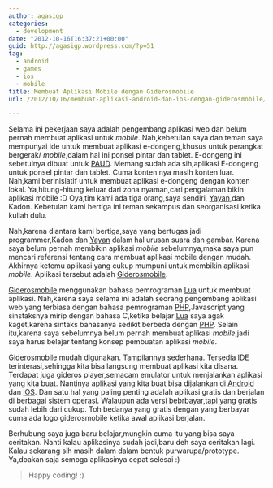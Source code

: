 ```yaml
---
author: agasigp
categories:
  - development
date: "2012-10-16T16:37:21+00:00"
guid: http://agasigp.wordpress.com/?p=51
tag:
  - android
  - games
  - ios
  - mobile
title: Membuat Aplikasi Mobile dengan Giderosmobile
url: /2012/10/16/membuat-aplikasi-android-dan-ios-dengan-giderosmobile/

---
```

Selama ini pekerjaan saya adalah pengembang aplikasi web dan belum pernah membuat aplikasi untuk _mobile_. Nah,kebetulan saya dan teman saya mempunyai ide untuk membuat aplikasi e-dongeng,khusus untuk perangkat bergerak/ _mobile_,dalam hal ini ponsel pintar dan tablet. E-dongeng ini sebetulnya dibuat untuk [PAUD](http://www.paud.kemdiknas.go.id/ "PAUD"). Memang sudah ada sih,aplikasi E-dongeng untuk ponsel pintar dan tablet. Cuma konten nya masih konten luar. Nah,kami berinisiatif untuk membuat aplikasi e-dongeng dengan konten lokal. Ya,hitung-hitung keluar dari zona nyaman,cari pengalaman bikin aplikasi mobile :D Oya,tim kami ada tiga orang,saya sendiri, [Yayan](http://www.dianbudisantoso.net "Yayan"),dan Kadon. Kebetulan kami bertiga ini teman sekampus dan seorganisasi ketika kuliah dulu.

Nah,karena diantara kami bertiga,saya yang bertugas jadi programmer,Kadon dan [Yayan](http://www.dianbudisantoso.net "Yayan") dalam hal urusan suara dan gambar. Karena saya belum pernah membikin aplikasi _mobile_ sebelumnya,maka saya pun mencari referensi tentang cara membuat aplikasi mobile dengan mudah. Akhirnya ketemu aplikasi yang cukup mumpuni untuk membikin aplikasi _mobile_. Aplikasi tersebut adalah [Giderosmobile](http://http://www.giderosmobile.com/ "Giderosmobile").

[Giderosmobile](http://http://www.lua.org/ "Giderosmobile") menggunakan bahasa pemrograman [Lua](http://http://www.lua.org/ "Lua") untuk membuat aplikasi. Nah,karena saya selama ini adalah seorang pengembang aplikasi web yang terbiasa dengan bahasa pemrograman [PHP](http://www.php.net "PHP"),Javascript yang sinstaksnya mirip dengan bahasa C,ketika belajar [Lua](http://www.lua.org "LUA") saya agak kaget,karena sintaks bahasanya sedikit berbeda dengan [PHP](http://www.php.net "PHP"). Selain itu,karena saya sebelumnya belum pernah membuat aplikasi _mobile_,jadi saya harus belajar tentang konsep pembuatan aplikasi _mobile_.

[Giderosmobile](http://www.giderosmobile.com "Giderosmobile") mudah digunakan. Tampilannya sederhana. Tersedia IDE terinterasi,sehingga kita bisa langsung membuat aplikasi kita disana. Terdapat juga gideros player,semacam emulator untuk menjalankan aplikasi yang kita buat. Nantinya aplikasi yang kita buat bisa dijalankan di [Android](http://www.android.com "Android") dan [iOS](http://www.apple.com/ios/ "iOS"). Dan satu hal yang paling penting adalah aplikasi gratis dan berjalan di berbagai sistem operasi. Walaupun ada versi bebrbayar,tapi yang gratis sudah lebih dari cukup. Toh bedanya yang gratis dengan yang berbayar cuma ada logo giderosmobile ketika awal aplikasi berjalan.

Berhubung saya juga baru belajar,mungkin cuma itu yang bisa saya ceritakan. Nanti kalau aplikasinya sudah jadi,baru deh saya ceritakan lagi. Kalau sekarang sih masih dalam dalam bentuk purwarupa/prototype. Ya,doakan saja semoga aplikasinya cepat selesai :)

> Happy coding! :)
